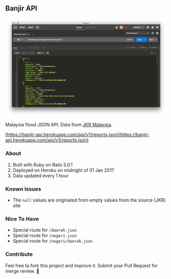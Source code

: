 ## Banjir API

![](docs/postman.png)

Malaysia flood JSON API. Data from [JKR Malaysia](http://bencanaalam.jkr.gov.my/v2/).

[https://banjir-api.herokuapp.com/api/v1/reports.json](https://banjir-api.herokuapp.com/api/v1/reports.json)

### About

1. Built with Ruby on Rails 5.0.1
2. Deployed on Heroku on midnight of 01 Jan 2017
3. Data updated every 1 hour

### Known Issues

- The `null` values are originated from empty values from the source (JKR) site

### Nice To Have

- Special route for `/daerah.json`
- Special route for `/negeri.json`
- Special route for `/negeri/daerah.json`

### Contribute

Feel free to fork this project and improve it. Submit your Pull Request for merge review. :muscle:


